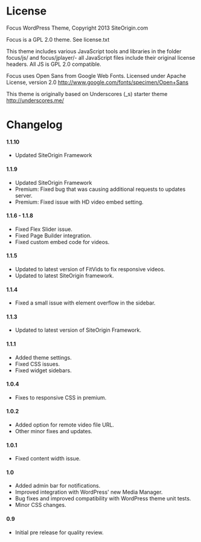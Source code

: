 License
=============

Focus WordPress Theme, Copyright 2013 SiteOrigin.com

Focus is a GPL 2.0 theme. See license.txt

This theme includes various JavaScript tools and libraries in the folder focus/js/ and focus/jplayer/- all JavaScript files include their original license headers. All JS is GPL 2.0 compatible.

Focus uses Open Sans from Google Web Fonts. Licensed under Apache License, version 2.0 http://www.google.com/fonts/specimen/Open+Sans

This theme is originally based on Underscores (_s) starter theme http://underscores.me/

Changelog
=============

#### 1.1.10
* Updated SiteOrigin Framework


#### 1.1.9
* Updated SiteOrigin Framework
* Premium: Fixed bug that was causing additional requests to updates server.
* Premium: Fixed issue with HD video embed setting.

#### 1.1.6 - 1.1.8
* Fixed Flex Slider issue.
* Fixed Page Builder integration.
* Fixed custom embed code for videos.

#### 1.1.5
* Updated to latest version of FitVids to fix responsive videos.
* Updated to latest SiteOrigin framework.

#### 1.1.4
* Fixed a small issue with element overflow in the sidebar.

#### 1.1.3
* Updated to latest version of SiteOrigin Framework.

#### 1.1.1
* Added theme settings.
* Fixed CSS issues.
* Fixed widget sidebars.

#### 1.0.4
* Fixes to responsive CSS in premium.

#### 1.0.2
* Added option for remote video file URL.
* Other minor fixes and updates.

#### 1.0.1
* Fixed content width issue.

#### 1.0
* Added admin bar for notifications.
* Improved integration with WordPress' new Media Manager.
* Bug fixes and improved compatibility with WordPress theme unit tests.
* Minor CSS changes.

#### 0.9
* Initial pre release for quality review.